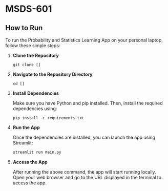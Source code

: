 # MSDS-601

## How to Run

To run the Probability and Statistics Learning App on your personal laptop, follow these simple steps:

1. **Clone the Repository**

   ```
   git clone []
   ```

2. **Navigate to the Repository Directory**

   ```
   cd []
   ```

3. **Install Dependencies**

   Make sure you have Python and pip installed. Then, install the required dependencies using:

   ```
   pip install -r requirements.txt
   ```

4. **Run the App**

   Once the dependencies are installed, you can launch the app using Streamlit:

   ```bash
   streamlit run main.py
   ```

5. **Access the App**

   After running the above command, the app will start running locally. Open your web browser and go to the URL displayed in the terminal to access the app.
